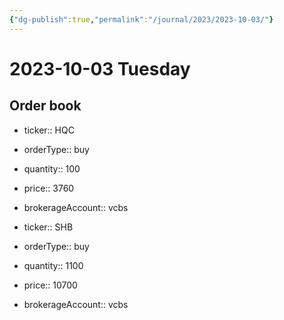```yaml
---
{"dg-publish":true,"permalink":"/journal/2023/2023-10-03/"}
---
```


# 2023-10-03 Tuesday

## Order book

- ticker:: HQC
- orderType:: buy
- quantity:: 100
- price:: 3760
- brokerageAccount:: vcbs

- ticker:: SHB
- orderType:: buy
- quantity:: 1100
- price:: 10700
- brokerageAccount:: vcbs
